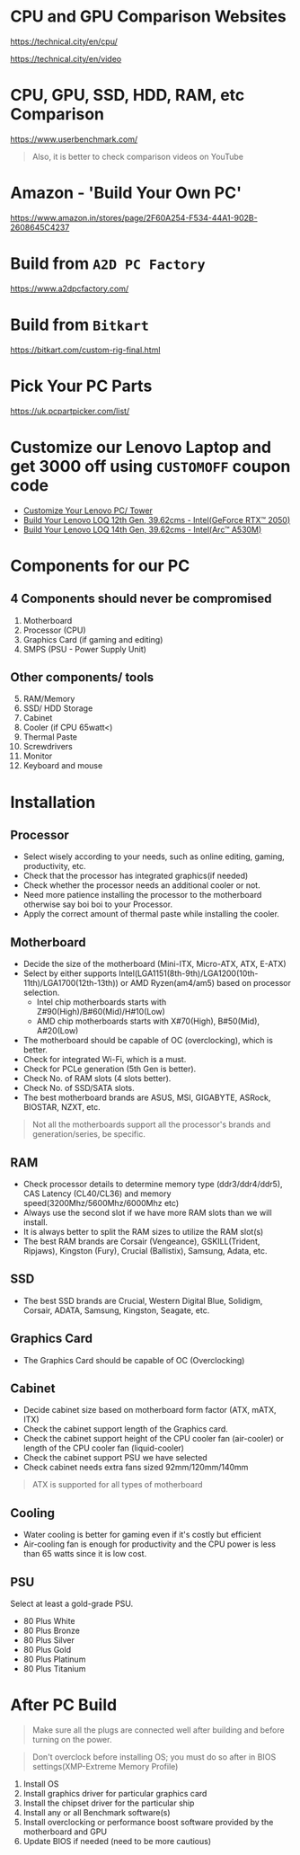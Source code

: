

# CPU and GPU Comparison Websites
https://technical.city/en/cpu/

https://technical.city/en/video

# CPU, GPU, SSD, HDD, RAM, etc Comparison
https://www.userbenchmark.com/

> Also, it is better to check comparison videos on YouTube

# Amazon - 'Build Your Own PC'
https://www.amazon.in/stores/page/2F60A254-F534-44A1-902B-2608645C4237

# Build from ```A2D PC Factory```
https://www.a2dpcfactory.com/

# Build from ```Bitkart```
https://bitkart.com/custom-rig-final.html

# Pick Your PC Parts
https://uk.pcpartpicker.com/list/

# Customize our Lenovo Laptop and get 3000 off using ```CUSTOMOFF``` coupon code
- [Customize Your Lenovo PC/ Tower](https://www.lenovo.com/in/en/d/customise-to-order/?IPromoID=LEN882287)
- [Build Your Lenovo LOQ 12th Gen, 39.62cms - Intel(GeForce RTX™ 2050)](https://www.lenovo.com/in/en/p/laptops/loq-laptops/lenovo-loq-15iax9/83gscto1wwin1)
- [Build Your Lenovo LOQ 14th Gen, 39.62cms - Intel(Arc™ A530M)](https://www.lenovo.com/in/en/p/laptops/loq-laptops/lenovo-loq-iax9i-gen-9-15-inch-intel/83fqcto1wwin1)

# Components for our PC
## 4 Components should never be compromised
1. Motherboard
2. Processor (CPU)
3. Graphics Card (if gaming and editing)
4. SMPS (PSU - Power Supply Unit)
## Other components/ tools
5. RAM/Memory
6. SSD/ HDD Storage
7. Cabinet
8. Cooler (if CPU 65watt<)
9. Thermal Paste
10. Screwdrivers
11. Monitor
12. Keyboard and mouse

# Installation

## Processor
- Select wisely according to your needs, such as online editing, gaming, productivity, etc.
- Check that the processor has integrated graphics(if needed)
- Check whether the processor needs an additional cooler or not.
- Need more patience installing the processor to the motherboard otherwise say boi boi to your Processor.
- Apply the correct amount of thermal paste while installing the cooler.

## Motherboard
- Decide the size of the motherboard (Mini-ITX, Micro-ATX, ATX, E-ATX)
- Select by either supports Intel(LGA1151(8th-9th)/LGA1200(10th-11th)/LGA1700(12th-13th)) or AMD Ryzen(am4/am5) based on processor selection.
  - Intel chip motherboards starts with Z#90(High)/B#60(Mid)/H#10(Low)
  - AMD chip motherboards starts with X#70(High), B#50(Mid), A#20(Low)
- The motherboard should be capable of OC (overclocking), which is better.
- Check for integrated Wi-Fi, which is a must.
- Check for PCLe generation (5th Gen is better).
- Check No. of RAM slots (4 slots better).
- Check No. of SSD/SATA slots.
- The best motherboard brands are ASUS, MSI, GIGABYTE, ASRock, BIOSTAR, NZXT, etc.
> Not all the motherboards support all the processor's brands and generation/series, be specific.

## RAM
- Check processor details to determine memory type (ddr3/ddr4/ddr5), CAS Latency (CL40/CL36) and memory speed(3200Mhz/5600Mhz/6000Mhz etc)
- Always use the second slot if we have more RAM slots than we will install.
- It is always better to split the RAM sizes to utilize the RAM slot(s)
- The best RAM brands are Corsair (Vengeance), GSKILL(Trident, Ripjaws), Kingston (Fury), Crucial (Ballistix), Samsung, Adata, etc.

## SSD
- The best SSD brands are Crucial, Western Digital Blue, Solidigm, Corsair, ADATA, Samsung, Kingston, Seagate, etc.

## Graphics Card
- The Graphics Card should be capable of OC (Overclocking)

## Cabinet
- Decide cabinet size based on motherboard form factor (ATX, mATX, ITX)
- Check the cabinet support length of the Graphics card.
- Check the cabinet support height of the CPU cooler fan (air-cooler) or length of the CPU cooler fan (liquid-cooler)
- Check the cabinet support PSU we have selected
- Check cabinet needs extra fans sized 92mm/120mm/140mm
  
> ATX is supported for all types of motherboard

## Cooling
- Water cooling is better for gaming even if it's costly but efficient
- Air-cooling fan is enough for productivity and the CPU power is less than 65 watts since it is low cost.

## PSU 
Select at least a gold-grade PSU.
- 80 Plus White
- 80 Plus Bronze
- 80 Plus Silver
- 80 Plus Gold
- 80 Plus Platinum
- 80 Plus Titanium


# After PC Build
> Make sure all the plugs are connected well after building and before turning on the power.

> Don't overclock before installing OS; you must do so after in BIOS settings(XMP-Extreme Memory Profile)

1. Install OS
2. Install graphics driver for particular graphics card
3. Install the chipset driver for the particular ship
4. Install any or all Benchmark software(s)
5. Install overclocking or performance boost software provided by the motherboard and GPU
6. Update BIOS if needed (need to be more cautious)




